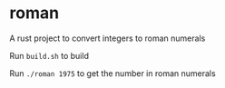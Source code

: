 # roman
A rust project to convert integers to roman numerals

Run `build.sh` to build

Run `./roman 1975` to get the number in roman numerals
